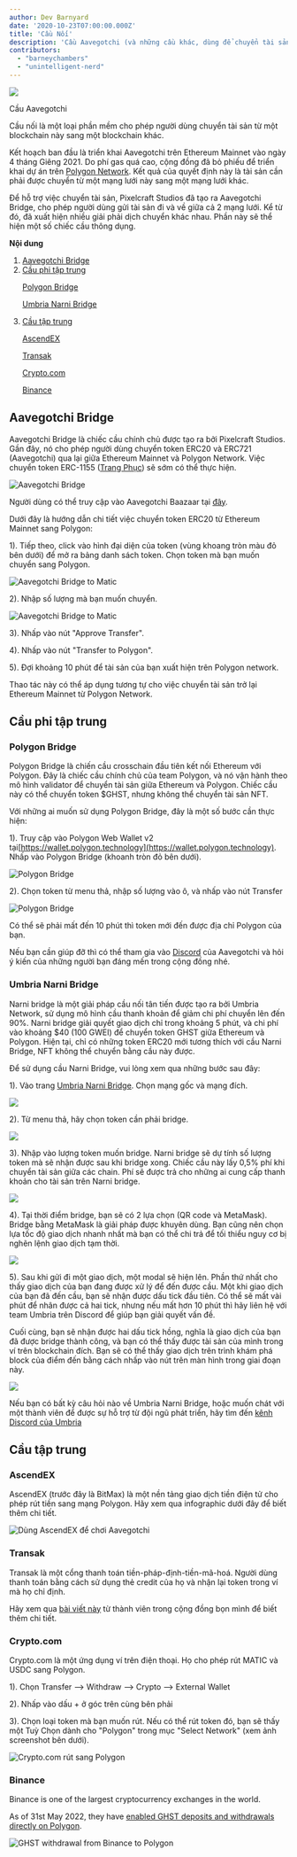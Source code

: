 ```yaml
---
author: Dev Barnyard
date: '2020-10-23T07:00:00.000Z'
title: 'Cầu Nối'
description: 'Cầu Aavegotchi (và những cầu khác, dùng để chuyển tài sản đi và về Polygon)'
contributors:
  - "barneychambers"
  - "unintelligent-nerd"
---
```


<div class="headerImageContainer">
<img class="headerImage" src="/bridge/aavegotchi-bridge.gif">
<p class="headerImageText">Cầu Aavegotchi</p>
</div>

Cầu nối là một loại phần mềm cho phép người dùng chuyển tài sản từ một blockchain này sang một blockchain khác.

Kết hoạch ban đầu là triển khai Aavegotchi trên Ethereum Mainnet vào ngày 4 tháng Giêng 2021. Do phí gas quá cao, cộng đồng đã bỏ phiếu để triển khai dự án trên [Polygon Network](/glossary#polygon). Kết quả của quyết định này là tài sản cần phải được chuyển từ một mạng lưới này sang một mạng lưới khác.

Để hỗ trợ việc chuyển tài sản, Pixelcraft Studios đã tạo ra Aavegotchi Bridge, cho phép người dùng gửi tài sản đi và về giữa cả 2 mạng lưới. Kể từ đó, đã xuất hiện nhiều giải phải dịch chuyển khác nhau. Phần này sẽ thể hiện một số chiếc cầu thông dụng.

<div class="contentsBox">

**Nội dung**

<ol>
<li><a href=#aavegotchi-bridge>Aavegotchi Bridge</a></li>
<li><a href=#decentralized-bridges>Cầu phi tập trung</a></li>
<p><a href=#polygon-bridge>Polygon Bridge</a></p>
<p><a href=#umbria-narni-bridge>Umbria Narni Bridge</a></p>
<li><a href=#centralized-bridges>Cầu tập trung</a></li>
<p><a href=#ascendex>AscendEX</a></p>
<p><a href=#transak>Transak</a></p>
<p><a href=#crypto-com>Crypto.com</a></p>
<p><a href=#binance>Binance</a></p>
</ol>

</div>

## Aavegotchi Bridge

Aavegotchi Bridge là chiếc cầu chính chủ được tạo ra bởi Pixelcraft Studios. Gần đây, nó cho phép người dùng chuyển token ERC20 và ERC721 (Aavegotchi) qua lại giữa Ethereum Mainnet và Polygon Network. Việc chuyển token ERC-1155 ([Trang Phục](/wearables)) sẽ sớm có thể thực hiện.

<img class="bodyImage" src="/bridge/aavegotchi-bridge.png" alt="Aavegotchi Bridge" />

Người dùng có thể truy cập vào Aavegotchi Baazaar tại [đây](https://aavegotchi.com/bridge).

Dưới đây là hướng dẫn chi tiết việc chuyển token ERC20 từ Ethereum Mainnet sang Polygon:

1). Tiếp theo, click vào hình đại diện của token (vùng khoang tròn màu đỏ bên dưới) để mở ra bảng danh sách token. Chọn token mà bạn muốn chuyển sang Polygon.

<img class = "bodyImage" src = "/bridge/select-atoken-to-convert.png" alt = "Aavegotchi Bridge to Matic" />

2). Nhập số lượng mà bạn muốn chuyển.

<img class = "bodyImage" src = "/bridge/amount-to-transfer-to-matic.png" alt = "Aavegotchi Bridge to Matic" />

3). Nhấp vào nút "Approve Transfer".

4). Nhấp vào nút "Transfer to Polygon".

5). Đợi khoảng 10 phút để tài sản của bạn xuất hiện trên Polygon network.

Thao tác này có thể áp dụng tương tự cho việc chuyển tài sản trở lại Ethereum Mainnet từ Polygon Network.

## Cầu phi tập trung

### Polygon Bridge
Polygon Bridge là chiến cầu crosschain đầu tiên kết nối Ethereum với Polygon. Đây là chiếc cầu chính chủ của team Polygon, và nó vận hành theo mô hình validator để chuyển tài sản giữa Ethereum và Polygon. Chiếc cầu này có thể chuyển token $GHST, nhưng không thể chuyển tài sản NFT.

Với những ai muốn sử dụng Polygon Bridge, đây là một số bước cần thực hiện:

1). Truy cập vào Polygon Web Wallet v2 tại[https://wallet.polygon.technology](https://wallet.polygon.technology). Nhấp vào Polygon Bridge (khoanh tròn đỏ bên dưới).

<img class="bodyImage" src="/bridge/polygon-bridge-frontpage.png" alt="Polygon Bridge" />

2). Chọn token từ menu thả, nhập số lượng vào ô, và nhấp vào nút Transfer

<img class="bodyImage" src="/bridge/polygon-bridge.png" alt="Polygon Bridge" />

Có thể sẽ phải mất đến 10 phút thì token mới đến được địa chỉ Polygon của bạn.

Nếu bạn cần giúp đỡ thì có thể tham gia vào [Discord](https://discord.com/invite/rttCTkZ) của Aavegotchi và hỏi ý kiến của những người bạn đáng mến trong cộng đồng nhé.

### Umbria Narni Bridge
Narni bridge là một giải pháp cầu nối tân tiến được tạo ra bởi Umbria Network, sử dụng mô hình cầu thanh khoản để giảm chi phí chuyển lên đến 90%. Narni bridge giải quyết giao dịch chỉ trong khoảng 5 phút, và chi phí vào khoảng $40 (100 GWEI) để chuyển token GHST giữa Ethereum và Polygon. Hiện tại, chỉ có những token ERC20 mới tương thích với cầu Narni Bridge, NFT không thể chuyển bằng cầu này được.

Để sử dụng cầu Narni Bridge, vui lòng xem qua những bước sau đây:

1). Vào trang [Umbria Narni Bridge](https://bridge.umbria.network/bridge). Chọn mạng gốc và mạng đích.

<img class="bodyImage" src='/bridge/umbria-network-selection.png' />

2). Từ menu thả, hãy chọn token cần phải bridge.

<img class="bodyImage" src='/bridge/umbria-token-selection.png' />

3). Nhập vào lượng token muốn bridge. Narni bridge sẽ dự tính số lượng token mà sẽ nhận được sau khi bridge xong. Chiếc cầu này lấy 0,5% phí khi chuyển tài sản giữa các chain. Phí sẽ được trả cho những ai cung cấp thanh khoản cho tài sản trên Narni bridge.

<img class="bodyImage" src='/bridge/umbria-fee-estimation.png' />

4). Tại thời điểm bridge, bạn sẽ có 2 lựa chọn (QR code và MetaMask). Bridge bằng MetaMask là giải pháp được khuyên dùng. Bạn cũng nên chọn lựa tốc độ giao dịch nhanh nhất mà bạn có thể chi trả để tối thiểu nguy cơ bị nghẽn lệnh giao dịch tạm thời.

<img class="bodyImage" src='/bridge/umbria-confirming-transaction.png' />

5). Sau khi gửi đi một giao dịch, một modal sẽ hiện lên. Phần thứ nhất cho thấy giao dịch của bạn đang được xử lý để đến được cầu. Một khi giao dịch của bạn đã đến cầu, bạn sẽ nhận được dấu tick đầu tiên. Có thể sẽ mất vài phút để nhân được cả hai tick, nhưng nếu mất hơn 10 phút thì hãy liên hệ với team Umbria trên Discord để giúp bạn giải quyết vấn đề.

Cuối cùng, bạn sẽ nhận được hai dấu tick hồng, nghĩa là giao dịch của bạn đã được bridge thành công, và bạn có thể thấy được tài sản của mình trong ví trên blockchain đích. Bạn sẽ có thể thấy giao dịch trên trình khám phá block của điểm đến bằng cách nhấp vào nút trên màn hình trong giai đoạn này.

<img class="bodyImage" src='/bridge/umbria-confirmation.png' />

Nếu bạn có bất kỳ câu hỏi nào về Umbria Narni Bridge, hoặc muốn chát với một thành viên để được sự hỗ trợ từ đội ngũ phát triển, hãy tìm đến [kênh Discord của Umbria](https://discord.gg/8Ms7Cr4)

## Cầu tập trung

### AscendEX

AscendEX (trước đây là BitMax) là một nền tảng giao dịch tiền điện tử cho phép rút tiền sang mạng Polygon. Hãy xem qua infographic dưới đây để biết thêm chi tiết.

<img class = "bodyImage" src = "/bridge/Using_AscendEX_and_play_Aavegotchi.jpg" alt = "Dùng AscendEX để chơi Aavegotchi" />

### Transak

Transak là một cổng thanh toán tiền-pháp-định-tiền-mã-hoá. Người dùng thanh toán bằng cách sử dụng thẻ credit của họ và nhận lại token trong ví mà họ chỉ định.

Hãy xem qua [bài viết này](https://trasher.substack.com/p/buying-your-tokens-straight-into) từ thành viên trong cộng đồng bọn mình để biết thêm chi tiết.

### Crypto.com

Crypto.com là một ứng dụng ví trên điện thoại. Họ cho phép rút MATIC và USDC sang Polygon.

1). Chọn Transfer --> Withdraw --> Crypto --> External Wallet

2). Nhấp vào dấu + ở góc trên cùng bên phải

3). Chọn loại token mà bạn muốn rút. Nếu có thể rút token đó, bạn sẽ thấy một Tuỳ Chọn dành cho "Polygon" trong mục "Select Network" (xem ảnh screenshot bên dưới).

<img class="bodyImage" src="/bridge/cryptocom-withdrawal.png" alt="Crypto.com rút sang Polygon" />

### Binance

Binance is one of the largest cryptocurrency exchanges in the world.

As of 31st May 2022, they have [enabled GHST deposits and withdrawals directly on Polygon](https://blog.aavegotchi.com/binance-enables-ghst-deposits-and-withdrawals-on-polygon/).

<img class="bodyImage" src="/bridge/ghst-withdrawal-from-binance-to-polygon.png" alt="GHST withdrawal from Binance to Polygon" />